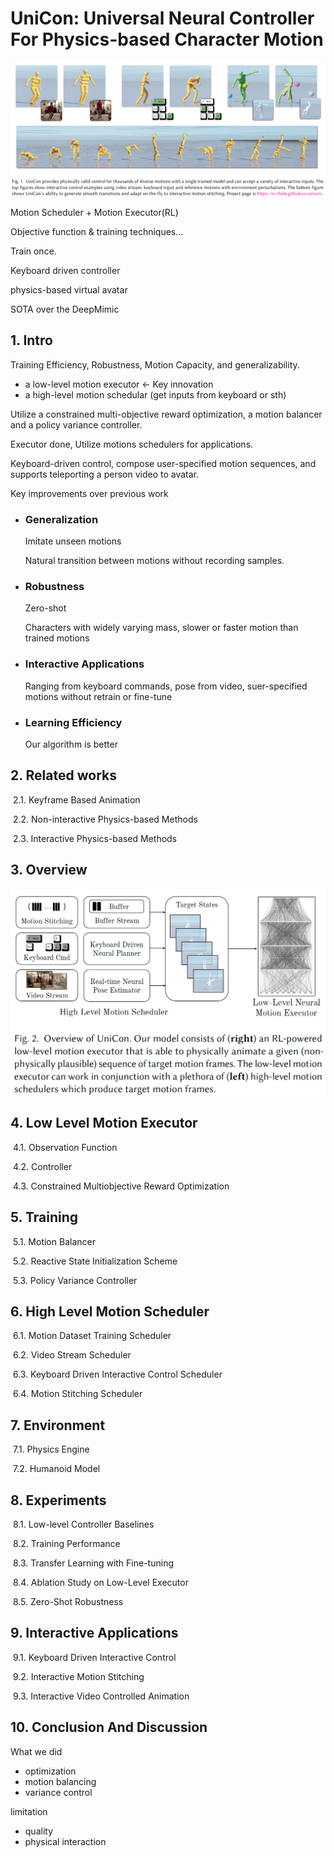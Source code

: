 # UniCon: Universal Neural Controller For Physics-based Character Motion

![image-20201218111557528](Images/Abstract.png)

Motion Scheduler + Motion Executor(RL)

Objective function & training techniques...

Train once.

Keyboard driven controller

physics-based virtual avatar

SOTA over the DeepMimic

## 1. Intro

Training Efficiency, Robustness, Motion Capacity, and generalizability.

- a low-level motion executor  <- Key innovation
- a high-level motion schedular (get inputs from keyboard or sth)

Utilize a constrained multi-objective reward optimization,  a motion balancer and a policy variance controller.

Executor done, Utilize motions schedulers for applications.

Keyboard-driven control, compose user-specified motion sequences, and supports teleporting a person video to avatar.



Key improvements over previous work

- ### Generalization

  Imitate unseen motions 

  Natural transition  between motions without recording samples.

- ### Robustness

  Zero-shot

  Characters with widely varying mass, slower or faster motion than trained motions

  

- ### Interactive Applications

  Ranging from keyboard commands, pose from video, suer-specified motions without retrain or fine-tune

- ### Learning Efficiency

  Our algorithm is better

## 2. Related works

​	2.1. Keyframe Based Animation

​	2.2. Non-interactive Physics-based Methods

​	2.3. Interactive Physics-based Methods

## 3. Overview

![image-20201218112421593](Images/overview.png)

## 4.  Low Level Motion Executor

​	4.1. Observation Function

​	4.2. Controller

​	4.3. Constrained Multiobjective Reward Optimization

## 5. Training

​	5.1. Motion Balancer

​	5.2. Reactive State Initialization Scheme

​	5.3. Policy Variance Controller

## 6. High Level Motion Scheduler

​	6.1. Motion Dataset Training Scheduler

​	6.2. Video Stream Scheduler

​	6.3. Keyboard Driven Interactive Control Scheduler

​	6.4. Motion Stitching Scheduler

## 7. Environment

​	7.1. Physics Engine

​	7.2. Humanoid Model

## 8. Experiments

​	8.1. Low-level Controller Baselines

​	8.2. Training Performance

​	8.3. Transfer Learning with Fine-tuning

​	8.4. Ablation Study on Low-Level Executor

​	8.5. Zero-Shot Robustness

## 9. Interactive Applications

​	9.1. Keyboard Driven Interactive Control

​	9.2. Interactive Motion Stitching

​	9.3. Interactive Video Controlled Animation

## 10. Conclusion And Discussion

What we did

- optimization
- motion balancing
- variance control

limitation

- quality
- physical interaction